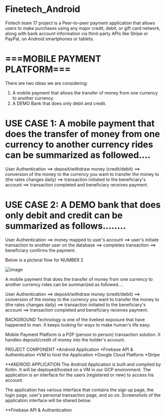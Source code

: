 # Finetech_Android
Fintech team 17 project is a  Peer-to-peer payment application that allows users to make purchases using any major credit, debit, or gift card network, along with bank account information via third-party APIs like Stripe or PayPal, on Android smartphones or tablets.


# ===MOBILE PAYMENT PLATFORM===


There are two ideas we are considering:
1. A mobile payment that allows the transfer of money from one currency to another currency.
2. A DEMO Bank that does only debit and credit.

# USE CASE 1: A mobile payment that does the transfer of money from one currency to another currency rides can be summarized as followed....
User Authentication ==> deposit/withdraw money (credit/debit) ==> conversion of the money to the currency you want to transfer the money to (the rates changes daily) ==> transaction initiated to the beneficiary's account ==> transaction completed and beneficiary receives payment.

# USE CASE 2: A DEMO bank that does only debit and credit can be summarized as follows........
User Authentication ==> money mapped to user's account ==> user's initiate transaction to another user on the database ==> completes transaction ==> beneficiary confirms the payment.

Below is a pictoral flow for NUMBER 2

![image](https://user-images.githubusercontent.com/104723328/201541495-b8fa92c5-61e5-4ecb-961a-16c083b20fa3.png)


A mobile payment that does the transfer of money from one currency to another currency rides can be summarized as followed....

User Authentication ==> deposit/withdraw money (credit/debit) ==> conversion of the money to the currency you want to transfer the money to (the rates changes daily) ==> transaction initiated to the beneficiary's account ==> transaction completed and beneficiary receives payment.

BACKGROUND
Technology is one of the liveliest exposure that have happened to man. It keeps looking for ways to make human's life easy.

Mobile Payment Platform is a P2P (person to person) transaction solution. It handles deposit/credit of money into the holder's account.

PROJECT COMPONENT
*Android Application
*Firebase API & Authentication
*VM to host the Application
*Google Cloud Platform
*Stripe

**ANDROID APPLICATION
The Android Application is built and compiled by Kotlin. It will be deployed/hosted on a VM in our GCP environment. The application is an interface for the users (registered or new) to access his account.

The application has various interface that contains the sign up page, the login page, user's personal transaction page, and so on. Screenshots of the application interface will be shared below.

**Firebase API & Authentication
